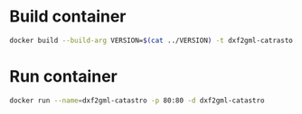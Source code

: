 Build container
===============

```sh
docker build --build-arg VERSION=$(cat ../VERSION) -t dxf2gml-catrasto .
```

Run container
=============

```sh
docker run --name=dxf2gml-catastro -p 80:80 -d dxf2gml-catastro
```
